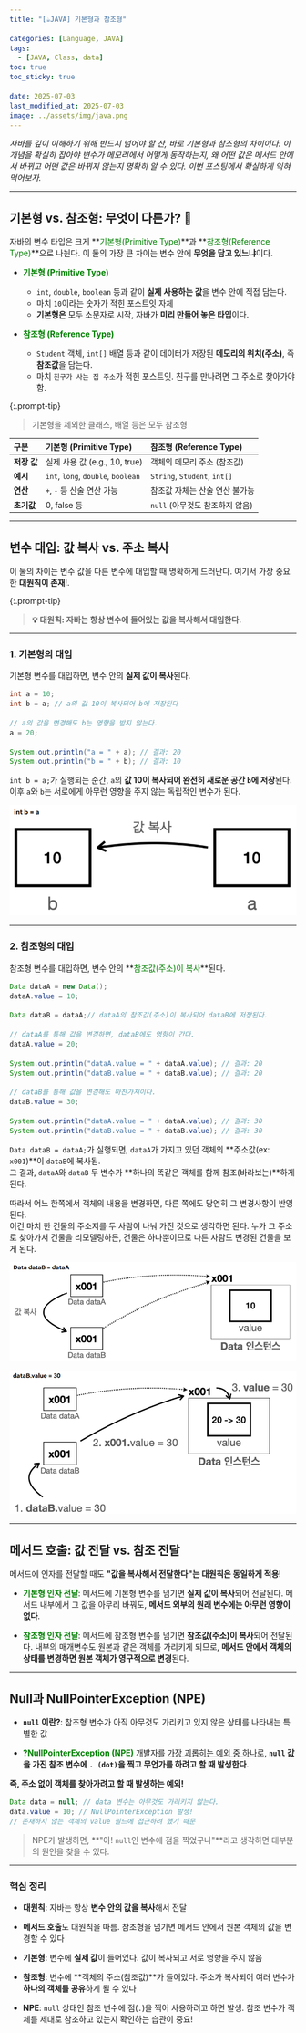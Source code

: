 ```yaml
---
title: "[☕JAVA] 기본형과 참조형"

categories: [Language, JAVA]
tags:
  - [JAVA, Class, data]
toc: true
toc_sticky: true

date: 2025-07-03
last_modified_at: 2025-07-03
image: ../assets/img/java.png
---
```


*자바를 깊이 이해하기 위해 반드시 넘어야 할 산, 바로 기본형과 참조형의 차이이다. 이 개념을 확실히 잡아야 변수가 메모리에서 어떻게 동작하는지, 왜 어떤 값은 메서드 안에서 바뀌고 어떤 값은 바뀌지 않는지 명확히 알 수 있다. 이번 포스팅에서 확실하게 익혀 먹어보자.*

-----

## **기본형 vs. 참조형: 무엇이 다른가? 🤔**

자바의 변수 타입은 크게 **<span style="color: #008000">기본형(Primitive Type)</span>**과 **<span style="color: #008000">참조형(Reference Type)</span>**으로 나뉜다. 이 둘의 가장 큰 차이는 변수 안에 **무엇을 담고 있느냐**이다.

* **<span style="color: #008000">기본형 (Primitive Type)</span>**

    * `int`, `double`, `boolean` 등과 같이 **실제 사용하는 값**을 변수 안에 직접 담는다.
    * 마치 `10`이라는 숫자가 적힌 포스트잇 자체
    * **기본형은** 모두 소문자로 시작, 자바가 **미리 만들어 놓은 타입**이다.

* **<span style="color: #008000">참조형 (Reference Type)</span>**

    * `Student` 객체, `int[]` 배열 등과 같이 데이터가 저장된 **메모리의 위치(주소)**, 즉 **참조값**을 담는다.
    * 마치 `친구가 사는 집 주소`가 적힌 포스트잇. 친구를 만나려면 그 주소로 찾아가야 함.

{:.prompt-tip}
> 기본형을 제외한 클래스, 배열 등은 모두 참조형
>

| 구분        | 기본형 (Primitive Type)            | 참조형 (Reference Type)         |
| :---------- | :--------------------------------- | :------------------------------ |
| **저장 값** | 실제 사용 값 (e.g., 10, true)      | 객체의 메모리 주소 (참조값)     |
| **예시**    | `int`, `long`, `double`, `boolean` | `String`, `Student`, `int[]`    |
| **연산**    | `+`, `-` 등 산술 연산 가능         | 참조값 자체는 산술 연산 불가능  |
| **초기값**  | 0, false 등                        | `null` (아무것도 참조하지 않음) |

-----

## **변수 대입: 값 복사 vs. 주소 복사**

이 둘의 차이는 변수 값을 다른 변수에 대입할 때 명확하게 드러난다. 여기서 가장 중요한 **대원칙이 존재**!.

{:.prompt-tip}
> **💡 대원칙: 자바는 항상 변수에 들어있는 값을 복사해서 대입한다.** 
>

-----

### **1. 기본형의 대입**

기본형 변수를 대입하면, 변수 안의 **실제 값이 복사**된다.

```java
int a = 10;
int b = a; // a의 값 10이 복사되어 b에 저장된다 

// a의 값을 변경해도 b는 영향을 받지 않는다. 
a = 20;

System.out.println("a = " + a); // 결과: 20
System.out.println("b = " + b); // 결과: 10
```

`int b = a;`가 실행되는 순간, `a`의 **값 10이 복사되어 완전히 새로운 공간 `b`에 저장**된다.  
이후 `a`와 `b`는 서로에게 아무런 영향을 주지 않는 독립적인 변수가 된다.

![alt text](../assets/img/img_java/primitive.png)

-----

### **2. 참조형의 대입**

참조형 변수를 대입하면, 변수 안의 **<span style="color: #008000">참조값(주소)이 복사</span>**된다.

```java
Data dataA = new Data();
dataA.value = 10;

Data dataB = dataA;// dataA의 참조값(주소)이 복사되어 dataB에 저장된다. 

// dataA를 통해 값을 변경하면, dataB에도 영향이 간다.
dataA.value = 20;

System.out.println("dataA.value = " + dataA.value); // 결과: 20
System.out.println("dataB.value = " + dataB.value); // 결과: 20 

// dataB를 통해 값을 변경해도 마찬가지이다.
dataB.value = 30;

System.out.println("dataA.value = " + dataA.value); // 결과: 30
System.out.println("dataB.value = " + dataB.value); // 결과: 30 
```

`Data dataB = dataA;`가 실행되면, `dataA`가 가지고 있던 객체의 **주소값(ex: `x001`)**이 `dataB`에 복사됨.  
그 결과, `dataA`와 `dataB` 두 변수가 **하나의 똑같은 객체를 함께 참조(바라보는)**하게 된다.

따라서 어느 한쪽에서 객체의 내용을 변경하면, 다른 쪽에도 당연히 그 변경사항이 반영된다.  
이건 마치 한 건물의 주소지를 두 사람이 나눠 가진 것으로 생각하면 된다. 누가 그 주소로 찾아가서 건물을 리모델링하든, 건물은 하나뿐이므로 다른 사람도 변경된 건물을 보게 된다.

![alt text](../assets/img/img_java/reference.png)

![alt text](../assets/img/img_java/reference1.png)

-----

## **메서드 호출: 값 전달 vs. 참조 전달**

메서드에 인자를 전달할 때도 **"값을 복사해서 전달한다"는 대원칙은 동일하게 적용**!

* **<span style="color: #008000">기본형 인자 전달</span>**: 메서드에 기본형 변수를 넘기면 **실제 값이 복사**되어 전달된다. 메서드 내부에서 그 값을 아무리 바꿔도, **메서드 외부의 원래 변수에는 아무런 영향이 없다**.

* **<span style="color: #008000">참조형 인자 전달</span>**: 메서드에 참조형 변수를 넘기면 **참조값(주소)이 복사**되어 전달된다. 내부의 매개변수도 원본과 같은 객체를 가리키게 되므로, **메서드 안에서 객체의 상태를 변경하면 원본 객체가 영구적으로 변경**된다.

-----

## **Null과 NullPointerException (NPE)**

* **`null` 이란?**: 참조형 변수가 아직 아무것도 가리키고 있지 않은 상태를 나타내는 특별한 값  

* **<span style="color: #008000">?NullPointerException (NPE)</span>**
개발자를 <u>가장 괴롭히는 예외 중 하나</u>로, **`null` 값을 가진 참조 변수에 `. (dot)`을 찍고 무언가를 하려고 할 때 발생한다**.  

**즉, 주소 없이 객체를 찾아가려고 할 때 발생하는 예외!**  

```java
Data data = null; // data 변수는 아무것도 가리키지 않는다. 
data.value = 10; // NullPointerException 발생! 
// 존재하지 않는 객체의 value 필드에 접근하려 했기 때문
```

> NPE가 발생하면, **"아! `null`인 변수에 점을 찍었구나"**라고 생각하면 대부분의 원인을 찾을 수 있다.
 
-----

### **핵심 정리**

* **대원칙**: 자바는 항상 **변수 안의 값을 복사**해서 전달
* **메서드 호출**도 대원칙을 따름. 참조형을 넘기면 메서드 안에서 원본 객체의 값을 변경할 수 있다

* **기본형**: 변수에 **실제 값**이 들어있다. 값이 복사되고 서로 영향을 주지 않음
* **참조형**: 변수에 **객체의 주소(참조값)**가 들어있다. 주소가 복사되어 여러 변수가 **하나의 객체를 공유**하게 될 수 있다
* **NPE**: `null` 상태인 참조 변수에 점(`.`)을 찍어 사용하려고 하면 발생. 참조 변수가 객체를 제대로 참조하고 있는지 확인하는 습관이 중요!
